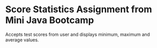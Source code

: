 # Score Statistics Assignment from Mini Java Bootcamp

Accepts test scores from user and displays minimum, maximum and average values.

